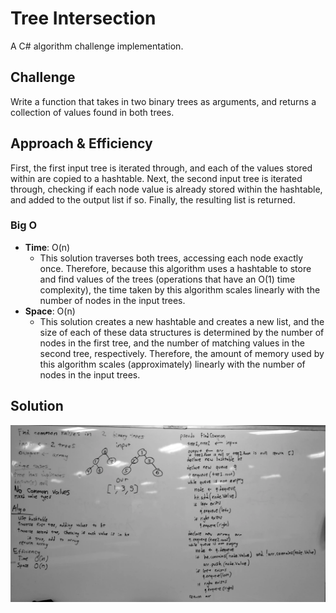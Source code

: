 # Tree Intersection
A C# algorithm challenge implementation.

## Challenge
Write a function that takes in two binary trees as arguments, and returns a collection of values found in both trees.

## Approach & Efficiency
First, the first input tree is iterated through, and each of the values stored within are copied to a hashtable.
Next, the second input tree is iterated through, checking if each node value is already stored within the hashtable, and added to the output list if so.
Finally, the resulting list is returned.

### Big O
- **Time**: O(n)
  - This solution traverses both trees, accessing each node exactly once. Therefore, because this algorithm uses a hashtable to store and find values of the trees (operations that have an O(1) time complexity), the time taken by this algorithm scales linearly with the number of nodes in the input trees.
- **Space**: O(n)
  - This solution creates a new hashtable and creates a new list, and the size of each of these data structures is determined by the number of nodes in the first tree, and the number of matching values in the second tree, respectively. Therefore, the amount of memory used by this algorithm scales (approximately) linearly with the number of nodes in the input trees.

## Solution
![Whiteboard](../../assets/treeintersection.webp)